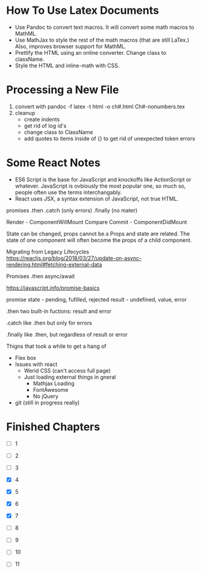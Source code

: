 # How To Use Latex Documents
- Use Pandoc to convert text macros. It will convert some math macros to MathML.
- Use MathJax to style the rest of the math macros (that are still LaTex.) Also, improves browser support for MathML. 
- Prettify the HTML using an online converter. Change class to className.
- Style the HTML and inline-math with CSS.

# Processing a New File
1) convert with pandoc -f latex -t html -o ch#.html Ch#-nonumbers.tex
2) cleanup
    - create indents
    - get rid of log id's
    - change class to ClassName
    - add quotes to items inside of {} to get rid of unexpected token errors


# Some React Notes
- ES6 Script is the base for JavaScript and knockoffs like ActionScript or whatever. JavaScript is ovbiously the most popular one, so much so, people often use the terms interchangably. 
- React uses JSX, a syntax extension of JavaScript, not true HTML.

promises
.then
.catch (only errors)
.finally (no mater)

Render - ComponentWillMount
Compare
Commit - ComponentDidMount

State can be changed, props cannot be.s
Props and state are related. 
The state of one component will often become the props of a child component.

Migrating from Legacy Lifecycles
https://reactjs.org/blog/2018/03/27/update-on-async-rendering.html#fetching-external-data

Promises
.then
async/await

https://javascript.info/promise-basics

promise
    state - pending, fufilled, rejected
    result - undefined, value, error

.then 
    two built-in fuctions: result and error

.catch
    like .then but only for errors

.finally
    like .then, but regardless of result or error

Thigns that took a while to get a hang of
- Flex box
- Issues with react
    - Werid CSS (can't access full page)
    - Just loading external things in gneral
        - Mathjax Loading
        - FontAwesome
        - No jQuery
- git (still in progress really)

# Finished Chapters
- [ ] 1
- [ ] 2
- [ ] 3
- [x] 4
- [x] 5
- [x] 6
- [x] 7
- [ ] 8
- [ ] 9
- [ ] 10
- [ ] 11

